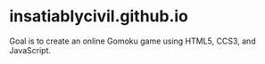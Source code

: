 # insatiablycivil.github.io

Goal is to create an online Gomoku game using HTML5, CCS3, and JavaScript.
